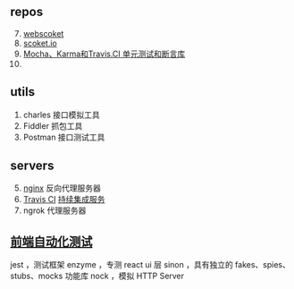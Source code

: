 ## repos
7. [webscoket](https://www.w3cschool.cn/websocket_protocol/ob4ltozt.html)
8. [scoket.io](https://www.w3cschool.cn/socket/socket-1olq2egc.html)
9. [Mocha、Karma和Travis.CI  单元测试和断言库](https://yq.aliyun.com/articles/610101#)
10. 
## utils 
1. charles  接口模拟工具
2. Fiddler  抓包工具
3. Postman  接口测试工具
## servers
5. [nginx](https://juejin.im/post/5bd7a6046fb9a05d2c43f8c7#heading-1)    反向代理服务器
6. [Travis CI](https://segmentfault.com/a/1190000011218410?utm_source=tag-newest)  [持续集成服务](https://www.cnblogs.com/zqzjs/p/6119750.html)
4. ngrok    代理服务器

## [前端自动化测试](https://blog.csdn.net/wang839305939/article/details/83384726)
jest ，测试框架
enzyme ，专测 react ui 层
sinon ，具有独立的 fakes、spies、stubs、mocks 功能库
nock ，模拟 HTTP Server

